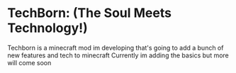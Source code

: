 # TechBorn: (The Soul Meets Technology!)
Techborn is a minecraft mod im developing that's going to add a bunch of new features and tech to minecraft
Currently im adding the basics but more will come soon